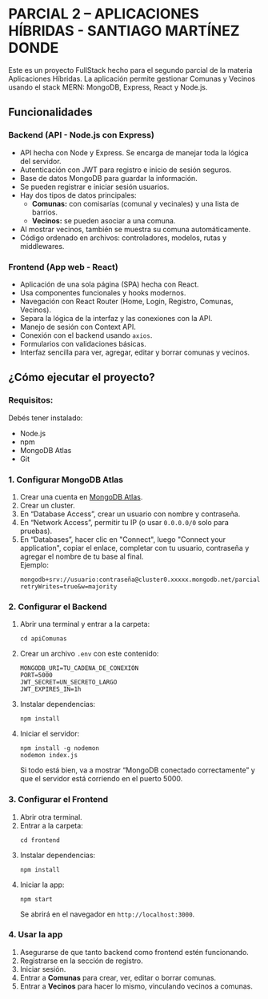 
# PARCIAL 2 – APLICACIONES HÍBRIDAS - SANTIAGO MARTÍNEZ DONDE

Este es un proyecto FullStack hecho para el segundo parcial de la materia Aplicaciones Híbridas. La aplicación permite gestionar Comunas y Vecinos usando el stack MERN: MongoDB, Express, React y Node.js.

## Funcionalidades

### Backend (API - Node.js con Express)

- API hecha con Node y Express. Se encarga de manejar toda la lógica del servidor.
- Autenticación con JWT para registro e inicio de sesión seguros.
- Base de datos MongoDB para guardar la información.
- Se pueden registrar e iniciar sesión usuarios.
- Hay dos tipos de datos principales:
  - **Comunas:** con comisarías (comunal y vecinales) y una lista de barrios.
  - **Vecinos:** se pueden asociar a una comuna.
- Al mostrar vecinos, también se muestra su comuna automáticamente.
- Código ordenado en archivos: controladores, modelos, rutas y middlewares.

### Frontend (App web - React)

- Aplicación de una sola página (SPA) hecha con React.
- Usa componentes funcionales y hooks modernos.
- Navegación con React Router (Home, Login, Registro, Comunas, Vecinos).
- Separa la lógica de la interfaz y las conexiones con la API.
- Manejo de sesión con Context API.
- Conexión con el backend usando `axios`.
- Formularios con validaciones básicas.
- Interfaz sencilla para ver, agregar, editar y borrar comunas y vecinos.

## ¿Cómo ejecutar el proyecto?

### Requisitos:

Debés tener instalado:
- Node.js  
- npm  
- MongoDB Atlas  
- Git  

### 1. Configurar MongoDB Atlas

1. Crear una cuenta en [MongoDB Atlas](https://www.mongodb.com/cloud/atlas/register).
2. Crear un cluster.
3. En “Database Access”, crear un usuario con nombre y contraseña.
4. En “Network Access”, permitir tu IP (o usar `0.0.0.0/0` solo para pruebas).
5. En “Databases”, hacer clic en "Connect", luego "Connect your application", copiar el enlace, completar con tu usuario, contraseña y agregar el nombre de tu base al final.  
   Ejemplo:
   ```
   mongodb+srv://usuario:contraseña@cluster0.xxxxx.mongodb.net/parcial?retryWrites=true&w=majority
   ```

### 2. Configurar el Backend

1. Abrir una terminal y entrar a la carpeta:
   ```
   cd apiComunas
   ```
2. Crear un archivo `.env` con este contenido:
   ```
   MONGODB_URI=TU_CADENA_DE_CONEXIÓN
   PORT=5000
   JWT_SECRET=UN_SECRETO_LARGO
   JWT_EXPIRES_IN=1h
   ```
3. Instalar dependencias:
   ```
   npm install
   ```
4. Iniciar el servidor:
   ```
   npm install -g nodemon
   nodemon index.js
   ```
   Si todo está bien, va a mostrar “MongoDB conectado correctamente” y que el servidor está corriendo en el puerto 5000.

### 3. Configurar el Frontend

1. Abrir otra terminal.
2. Entrar a la carpeta:
   ```
   cd frontend
   ```
3. Instalar dependencias:
   ```
   npm install
   ```
4. Iniciar la app:
   ```
   npm start
   ```
   Se abrirá en el navegador en `http://localhost:3000`.

### 4. Usar la app

1. Asegurarse de que tanto backend como frontend estén funcionando.
2. Registrarse en la sección de registro.
3. Iniciar sesión.
4. Entrar a **Comunas** para crear, ver, editar o borrar comunas.
5. Entrar a **Vecinos** para hacer lo mismo, vinculando vecinos a comunas.
